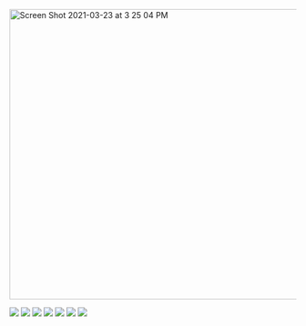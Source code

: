 
[<img width="510" alt="Screen Shot 2021-03-23 at 3 25 04 PM" src="https://user-images.githubusercontent.com/17517253/113045235-f6eea180-9174-11eb-9ef6-36c70cf54311.png">](https://www.noamsauerutley.com/)

![](https://img.shields.io/badge/Elixir-informational?style=flat&logo=elixir&logoColor=9ba4b4&color=31363e)
![](https://img.shields.io/badge/Ruby-informational?style=flat&logo=ruby&logoColor=9ba4b4&color=31363e)
![](https://img.shields.io/badge/Golang-informational?style=flat&logo=go&logoColor=9ba4b4&color=31363e)
![](https://img.shields.io/badge/Javascript-informational?style=flat&logo=javascript&logoColor=9ba4b4&color=31363e)
![](https://img.shields.io/badge/React-informational?style=flat&logo=react&logoColor=9ba4b4&color=31363e)
![](https://img.shields.io/badge/PostgreSQL-informational?style=flat&logo=postgresql&logoColor=9ba4b4&color=31363e)
![](https://img.shields.io/badge/Graphql-informational?style=flat&logo=graphql&logoColor=9ba4b4&color=31363e)
